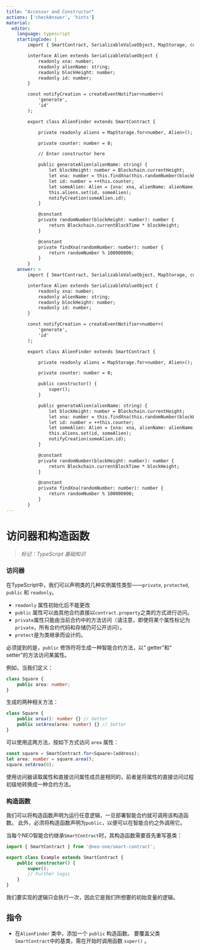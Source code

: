 ```yaml
---
title: "Accessor and Constructor"
actions: ['checkAnswer', 'hints']
material: 
  editor:
    language: typescript
    startingCode: |
        import { SmartContract, SerializableValueObject, MapStorage, constant, Blockchain, createEventNotifier } from '@neo-one/smart-contract';

        interface Alien extends SerializableValueObject {
            readonly xna: number;
            readonly alienName: string;
            readonly blockHeight: number;
            readonly id: number;
        }

        const notifyCreation = createEventNotifier<number>(
            'generate',
            'id'
        );

        export class AlienFinder extends SmartContract {

            private readonly aliens = MapStorage.for<number, Alien>();

            private counter: number = 0; 

            // Enter constructor here

            public generateAlien(alienName: string) {
                let blockHeight: number = Blockchain.currentHeight;
                let xna: number = this.findXna(this.randomNumber(blockHeight));
                let id: number = ++this.counter;
                let someAlien: Alien = {xna: xna, alienName: alienName, blockHeight: blockHeight, id: id};
                this.aliens.set(id, someAlien);
                notifyCreation(someAlien.id);
            }

            @constant
            private randomNumber(blockHeight: number): number {
                return Blockchain.currentBlockTime * blockHeight;
            }

            @constant
            private findXna(randomNumber: number): number {
                return randomNumber % 100000000;
            }
        }
    answer: > 
        import { SmartContract, SerializableValueObject, MapStorage, constant, Blockchain, createEventNotifier } from '@neo-one/smart-contract';

        interface Alien extends SerializableValueObject {
            readonly xna: number;
            readonly alienName: string;
            readonly blockHeight: number;
            readonly id: number;
        }

        const notifyCreation = createEventNotifier<number>(
            'generate',
            'id'
        );

        export class AlienFinder extends SmartContract {

            private readonly aliens = MapStorage.for<number, Alien>();

            private counter: number = 0; 

            public constructor() {
                super();
            }

            public generateAlien(alienName: string) {
                let blockHeight: number = Blockchain.currentHeight;
                let xna: number = this.findXna(this.randomNumber(blockHeight));
                let id: number = ++this.counter;
                let someAlien: Alien = {xna: xna, alienName: alienName, blockHeight: blockHeight, id: id};
                this.aliens.set(id, someAlien);
                notifyCreation(someAlien.id);
            }

            @constant
            private randomNumber(blockHeight: number): number {
                return Blockchain.currentBlockTime * blockHeight;
            }

            @constant
            private findXna(randomNumber: number): number {
                return randomNumber % 100000000;
            }
        }
---
```


# 访问器和构造函数
> *标记：TypeScript 基础知识*

### 访问器

在TypeScript中，我们可以声明类的几种实例属性类型——`private`, `protected`, `public` 和 `readonly`。
- `readonly` 属性初始化后不能更改
- `public` 属性可以由其他合约直接以`contract.property`之类的方式进行访问。
- `private`属性只能由当前合约中的方法访问（请注意，即使将某个属性标记为 `private`，所有合约代码和存储仍可公开访问）。 
- `protect`是为类继承而设计的。

必须提到的是，`public` 修饰符将生成一种智能合约方法，以“ getter”和“ setter”的方法访问某属性。

例如，当我们定义：

```typescript
class Square {
    public area: number;
}
```

生成的两种相关方法：

```typescript
class Square {
    public area(): number {} // Getter
    public setArea(area: number) {} // Setter
}    
```

可以使用这两方法，按如下方式访问 `area` 属性：

```typescript
const square = SmartContract.for<Square>(address);
let area: number = square.area(); 
square.setArea(0); 
```

使用访问器读取属性和直接访问属性成员是相同的，前者是将属性的直接访问过程初级地转换成一种合约方法。

###  构造函数

我们可以将构造函数声明为运行任意逻辑，一旦部署智能合约就可调用该构造函数。 此外，必须将构造函数声明为`public`，以便可以在智能合约之外调用它。

当每个NEO智能合约继承`SmartContract`时，其构造函数需要首先重写基类：

```typescript
import { SmartContract } from '@neo-one/smart-contract';

export class Example extends SmartContract {
    public constructor() {
        super();
        // Further logic
    }
}
```

我们要实现的逻辑只会执行一次，因此它是我们所想要的初始变量的逻辑。

## 指令
- 在`AlienFinder` 类中，添加一个 `public` 构造函数。
要覆盖父类 `SmartContract`中的基类，需在开始时调用函数 `super()` 。
